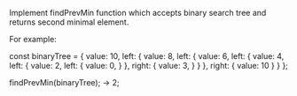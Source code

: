 Implement findPrevMin function which accepts binary search tree and returns second minimal element.

For example:

const binaryTree = {
    value: 10,
    left: {
        value: 8,
        left: {
            value: 6,
            left: {
                value: 4,
                left: {
                    value: 2,
                    left: {
                        value: 0,
                    }
                },
                right: {
                    value: 3,
                }
            }
        },
        right: {
            value: 10
        }
    }
};

findPrevMin(binaryTree); -> 2;